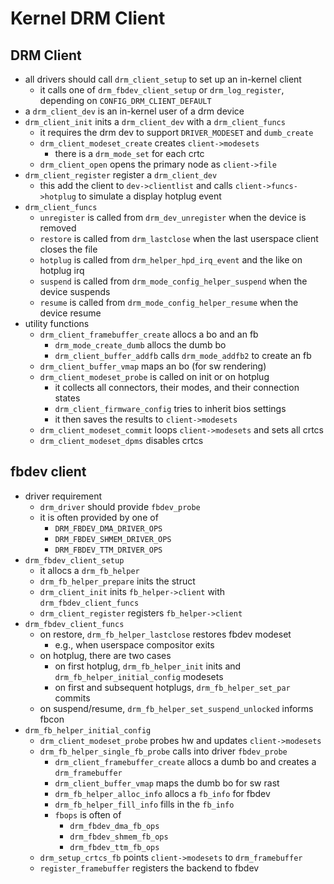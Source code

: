 Kernel DRM Client
=================

## DRM Client

- all drivers should call `drm_client_setup` to set up an in-kernel client
  - it calls one of `drm_fbdev_client_setup` or `drm_log_register`, depending
    on `CONFIG_DRM_CLIENT_DEFAULT`
- a `drm_client_dev` is an in-kernel user of a drm device
- `drm_client_init` inits a `drm_client_dev` with a `drm_client_funcs`
  - it requires the drm dev to support `DRIVER_MODESET` and `dumb_create`
  - `drm_client_modeset_create` creates `client->modesets`
    - there is a `drm_mode_set` for each crtc
   - `drm_client_open` opens the primary node as `client->file`
- `drm_client_register` register a `drm_client_dev`
  - this add the client to `dev->clientlist` and calls
    `client->funcs->hotplug` to simulate a display hotplug event
- `drm_client_funcs`
  - `unregister` is called from `drm_dev_unregister` when the device is
    removed
  - `restore` is called from `drm_lastclose` when the last userspace client
    closes the file
  - `hotplug` is called from `drm_helper_hpd_irq_event` and the like on
    hotplug irq
  - `suspend` is called from `drm_mode_config_helper_suspend` when the device
    suspends
  - `resume` is called from `drm_mode_config_helper_resume` when the device
    resume
- utility functions
  - `drm_client_framebuffer_create` allocs a bo and an fb
    - `drm_mode_create_dumb` allocs the dumb bo
    - `drm_client_buffer_addfb` calls `drm_mode_addfb2` to create an fb
  - `drm_client_buffer_vmap` maps an bo (for sw rendering)
  - `drm_client_modeset_probe` is called on init or on hotplug
    - it collects all connectors, their modes, and their connection states
    - `drm_client_firmware_config` tries to inherit bios settings
    - it then saves the results to `client->modesets`
  - `drm_client_modeset_commit` loops `client->modesets` and sets all crtcs
  - `drm_client_modeset_dpms` disables crtcs

## fbdev client

- driver requirement
  - `drm_driver` should provide `fbdev_probe`
  - it is often provided by one of
    - `DRM_FBDEV_DMA_DRIVER_OPS`
    - `DRM_FBDEV_SHMEM_DRIVER_OPS`
    - `DRM_FBDEV_TTM_DRIVER_OPS`
- `drm_fbdev_client_setup`
  - it allocs a `drm_fb_helper`
  - `drm_fb_helper_prepare` inits the struct
  - `drm_client_init` inits `fb_helper->client` with `drm_fbdev_client_funcs`
  - `drm_client_register` registers `fb_helper->client`
- `drm_fbdev_client_funcs`
  - on restore, `drm_fb_helper_lastclose` restores fbdev modeset
    - e.g., when userspace compositor exits
  - on hotplug, there are two cases
    - on first hotplug, `drm_fb_helper_init` inits and
      `drm_fb_helper_initial_config` modesets
    - on first and subsequent hotplugs, `drm_fb_helper_set_par` commits
  - on suspend/resume, `drm_fb_helper_set_suspend_unlocked` informs fbcon
- `drm_fb_helper_initial_config`
  - `drm_client_modeset_probe` probes hw and updates `client->modesets`
  - `drm_fb_helper_single_fb_probe` calls into driver `fbdev_probe`
    - `drm_client_framebuffer_create` allocs a dumb bo and creates a
      `drm_framebuffer`
    - `drm_client_buffer_vmap` maps the dumb bo for sw rast
    - `drm_fb_helper_alloc_info` allocs a `fb_info` for fbdev
    - `drm_fb_helper_fill_info` fills in the `fb_info`
    - `fbops` is often of
      - `drm_fbdev_dma_fb_ops`
      - `drm_fbdev_shmem_fb_ops`
      - `drm_fbdev_ttm_fb_ops`
  - `drm_setup_crtcs_fb` points `client->modesets` to `drm_framebuffer`
  - `register_framebuffer` registers the backend to fbdev
